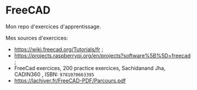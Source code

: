 # FreeCAD

Mon repo d'exercices d'apprentissage.

Mes sources d'exercices:

* https://wiki.freecad.org/Tutorials/fr ;
* https://projects.raspberrypi.org/en/projects?software%5B%5D=freecad ;
* FreeCad exercices, 200 practice exercices, Sachidanand Jha, CADIN360 , ISBN: `9781070663395`
* https://lachiver.fr/FreeCAD-PDF/Parcours.pdf
